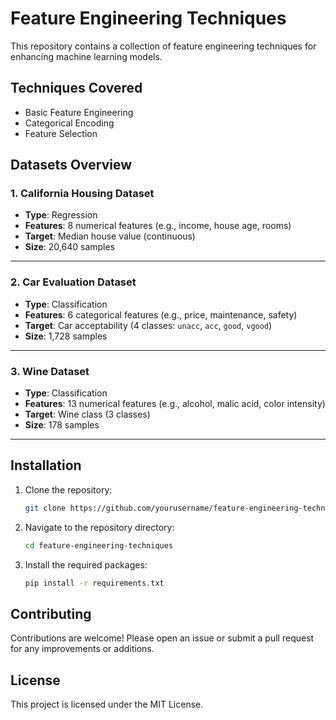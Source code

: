 # Feature Engineering Techniques

This repository contains a collection of feature engineering techniques for enhancing machine learning models.

## Techniques Covered
- Basic Feature Engineering 
- Categorical Encoding 
- Feature Selection
 
## Datasets Overview

### 1. **California Housing Dataset**
- **Type**: Regression
- **Features**: 8 numerical features (e.g., income, house age, rooms)
- **Target**: Median house value (continuous)
- **Size**: 20,640 samples

---

### 2. **Car Evaluation Dataset**
- **Type**: Classification
- **Features**: 6 categorical features (e.g., price, maintenance, safety)
- **Target**: Car acceptability (4 classes: `unacc`, `acc`, `good`, `vgood`)
- **Size**: 1,728 samples

---

### 3. **Wine Dataset**
- **Type**: Classification
- **Features**: 13 numerical features (e.g., alcohol, malic acid, color intensity)
- **Target**: Wine class (3 classes)
- **Size**: 178 samples

---

 
## Installation
1. Clone the repository: 
    ```bash
    git clone https://github.com/yourusername/feature-engineering-techniques.git
    ```
2. Navigate to the repository directory:
    ```bash
    cd feature-engineering-techniques
    ```
3. Install the required packages:
    ```bash
    pip install -r requirements.txt
    ```

## Contributing
Contributions are welcome! Please open an issue or submit a pull request for any improvements or additions.

## License
This project is licensed under the MIT License.
